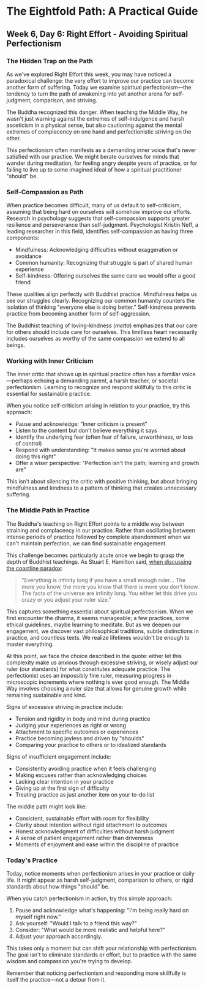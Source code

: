 # The Eightfold Path: A Practical Guide
## Week 6, Day 6: Right Effort - Avoiding Spiritual Perfectionism

### The Hidden Trap on the Path

As we've explored Right Effort this week, you may have noticed a paradoxical challenge: the very effort to improve our practice can become another form of suffering. Today we examine spiritual perfectionism—the tendency to turn the path of awakening into yet another arena for self-judgment, comparison, and striving.

The Buddha recognized this danger. When teaching the Middle Way, he wasn't just warning against the extremes of self-indulgence and harsh asceticism in a physical sense, but also cautioning against the mental extremes of complacency on one hand and perfectionistic striving on the other.

This perfectionism often manifests as a demanding inner voice that's never satisfied with our practice. We might berate ourselves for minds that wander during meditation, for feeling angry despite years of practice, or for failing to live up to some imagined ideal of how a spiritual practitioner "should" be.

### Self-Compassion as Path

When practice becomes difficult, many of us default to self-criticism, assuming that being hard on ourselves will somehow improve our efforts. Research in psychology suggests that self-compassion supports greater resilience and perseverance than self-judgment. Psychologist Kristin Neff, a leading researcher in this field, identifies self-compassion as having three components:

- Mindfulness: Acknowledging difficulties without exaggeration or avoidance
- Common humanity: Recognizing that struggle is part of shared human experience  
- Self-kindness: Offering ourselves the same care we would offer a good friend

These qualities align perfectly with Buddhist practice. Mindfulness helps us see our struggles clearly. Recognizing our common humanity counters the isolation of thinking "everyone else is doing better." Self-kindness prevents practice from becoming another form of self-aggression.

The Buddhist teaching of loving-kindness (*metta*) emphasizes that our care for others should include care for ourselves. This limitless heart necessarily includes ourselves as worthy of the same compassion we extend to all beings.

### Working with Inner Criticism

The inner critic that shows up in spiritual practice often has a familiar voice—perhaps echoing a demanding parent, a harsh teacher, or societal perfectionism. Learning to recognize and respond skillfully to this critic is essential for sustainable practice.

When you notice self-criticism arising in relation to your practice, try this approach:

- Pause and acknowledge: "Inner criticism is present"
- Listen to the content but don't believe everything it says
- Identify the underlying fear (often fear of failure, unworthiness, or loss of control)
- Respond with understanding: "It makes sense you're worried about doing this right"
- Offer a wiser perspective: "Perfection isn't the path; learning and growth are"

This isn't about silencing the critic with positive thinking, but about bringing mindfulness and kindness to a pattern of thinking that creates unnecessary suffering.

### The Middle Path in Practice

The Buddha's teaching on Right Effort points to a middle way between straining and complacency in our practice. Rather than oscillating between intense periods of practice followed by complete abandonment when we can't maintain perfection, we can find sustainable engagement.

This challenge becomes particularly acute once we begin to grasp the depth of Buddhist teachings. As Stuart E. Hamilton said, [when discussing the coastline paradox](https://www.newyorker.com/magazine/2025/09/01/the-history-of-the-new-yorkers-vaunted-fact-checking-department): 

> "Everything is infinity long if you have a small enough ruler... The more you know, the more you know that there is more you don't know. The facts of the universe are infinity long. You either let this drive you crazy or you adjust your ruler size."

This captures something essential about spiritual perfectionism. When we first encounter the dharma, it seems manageable; a few practices, some ethical guidelines, maybe learning to meditate. But as we deepen our engagement, we discover vast philosophical traditions, subtle distinctions in practice, and countless texts. We realize lifetimes wouldn't be enough to master everything.

At this point, we face the choice described in the quote: either let this complexity make us anxious through excessive striving, or wisely adjust our ruler (our standards) for what constitutes adequate practice. The perfectionist uses an impossibly fine ruler, measuring progress in microscopic increments where nothing is ever good enough. The Middle Way involves choosing a ruler size that allows for genuine growth while remaining sustainable and kind.

Signs of excessive striving in practice include:
- Tension and rigidity in body and mind during practice
- Judging your experiences as right or wrong
- Attachment to specific outcomes or experiences
- Practice becoming joyless and driven by "shoulds"
- Comparing your practice to others or to idealized standards

Signs of insufficient engagement include:
- Consistently avoiding practice when it feels challenging
- Making excuses rather than acknowledging choices
- Lacking clear intention in your practice
- Giving up at the first sign of difficulty
- Treating practice as just another item on your to-do list

The middle path might look like:
- Consistent, sustainable effort with room for flexibility
- Clarity about intention without rigid attachment to outcomes
- Honest acknowledgment of difficulties without harsh judgment
- A sense of patient engagement rather than drivenness
- Moments of enjoyment and ease within the discipline of practice

### Today's Practice

Today, notice moments when perfectionism arises in your practice or daily life. It might appear as harsh self-judgment, comparison to others, or rigid standards about how things "should" be.

When you catch perfectionism in action, try this simple approach:

1. Pause and acknowledge what's happening: "I'm being really hard on myself right now."
2. Ask yourself: "Would I talk to a friend this way?"
3. Consider: "What would be more realistic and helpful here?"
4. Adjust your approach accordingly.

This takes only a moment but can shift your relationship with perfectionism. The goal isn't to eliminate standards or effort, but to practice with the same wisdom and compassion you're trying to develop.

Remember that noticing perfectionism and responding more skillfully is itself the practice—not a detour from it.
